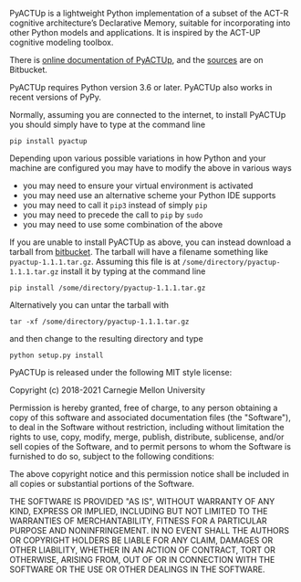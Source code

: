 PyACTUp is a lightweight Python implementation of a subset of the
ACT-R cognitive architecture’s Declarative Memory, suitable for
incorporating into other Python models and applications. It is
inspired by the ACT-UP cognitive modeling toolbox.

There is [online documentation of PyACTUp](http://halle.psy.cmu.edu/pyactup/),
and the [sources](https://bitbucket.org/dfmorrison/pyactup/) are on Bitbucket.

PyACTUp requires Python version 3.6 or later. PyACTUp also works in
recent versions of PyPy.

Normally, assuming you are connected to the internet, to install
PyACTUp you should simply have to type at the command line

    pip install pyactup

Depending upon various possible variations in how Python and your
machine are configured you may have to modify the above in various
ways

* you may need to ensure your virtual environment is activated
* you may need use an alternative scheme your Python IDE supports
* you may need to call it `pip3` instead of simply `pip`
* you may need to precede the call to `pip` by `sudo`
* you may need to use some combination of the above

If you are unable to install PyACTUp as above, you can instead
download a tarball from
[bitbucket](https://bitbucket.org/dfmorrison/pyactup/downloads/).
The tarball will have a filename something like `pyactup-1.1.1.tar.gz`.
Assuming this file is at `/some/directory/pyactup-1.1.1.tar.gz` install
it by typing at the command line

    pip install /some/directory/pyactup-1.1.1.tar.gz

Alternatively you can untar the tarball with

    tar -xf /some/directory/pyactup-1.1.1.tar.gz

and then change to the resulting directory and type

    python setup.py install

PyACTUp is released under the following MIT style license:

Copyright (c) 2018-2021 Carnegie Mellon University

Permission is hereby granted, free of charge, to any person obtaining a copy of this
software and associated documentation files (the "Software"), to deal in the Software
without restriction, including without limitation the rights to use, copy, modify,
merge, publish, distribute, sublicense, and/or sell copies of the Software, and to
permit persons to whom the Software is furnished to do so, subject to the following
conditions:

The above copyright notice and this permission notice shall be included in all copies
or substantial portions of the Software.

THE SOFTWARE IS PROVIDED "AS IS", WITHOUT WARRANTY OF ANY KIND, EXPRESS OR IMPLIED,
INCLUDING BUT NOT LIMITED TO THE WARRANTIES OF MERCHANTABILITY, FITNESS FOR A
PARTICULAR PURPOSE AND NONINFRINGEMENT. IN NO EVENT SHALL THE AUTHORS OR COPYRIGHT
HOLDERS BE LIABLE FOR ANY CLAIM, DAMAGES OR OTHER LIABILITY, WHETHER IN AN ACTION OF
CONTRACT, TORT OR OTHERWISE, ARISING FROM, OUT OF OR IN CONNECTION WITH THE SOFTWARE
OR THE USE OR OTHER DEALINGS IN THE SOFTWARE.
